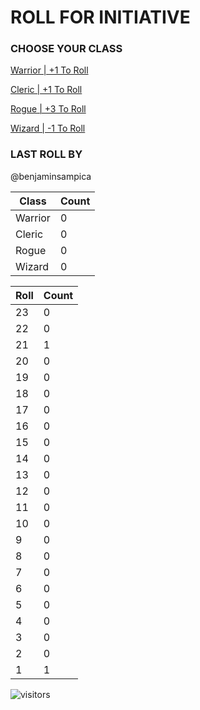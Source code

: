 # ROLL FOR INITIATIVE
### CHOOSE YOUR CLASS

[Warrior | +1 To Roll](undefined)

[Cleric | +1 To Roll](undefined)

[Rogue | +3 To Roll](undefined)

[Wizard | -1 To Roll](undefined)
### LAST ROLL BY
@benjaminsampica

|Class|Count|
|-|-|
|Warrior|0|
|Cleric|0|
|Rogue|0|
|Wizard|0|

|Roll|Count|
|-|-|
|23|0
|22|0
|21|1
|20|0
|19|0
|18|0
|17|0
|16|0
|15|0
|14|0
|13|0
|12|0
|11|0
|10|0
|9|0
|8|0
|7|0
|6|0
|5|0
|4|0
|3|0
|2|0
|1|1

![visitors](https://visitor-badge.glitch.me/badge?page_id=benjaminsampica)